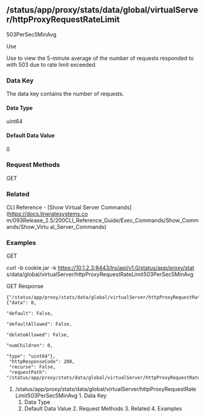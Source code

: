 ## /status/app/proxy/stats/data/global/virtualServer/httpProxyRequestRateLimit
503PerSec5MinAvg

Use

Use to view the 5-minute average of the number of requests responded to with
503 due to rate limit exceeded.

### Data Key

The data key contains the number of requests.

#### Data Type

uint64

#### Default Data Value

0

### Request Methods

GET

### Related

CLI Reference - [Show Virtual Server Commands](https://docs.lineratesystems.co
m/093Release_2.5/200CLI_Reference_Guide/Exec_Commands/Show_Commands/Show_Virtu
al_Server_Commands)

### Examples

GET

curl -b cookie.jar -k https://10.1.2.3:8443/lrs/api/v1.0/status/app/proxy/stat
s/data/global/virtualServer/httpProxyRequestRateLimit503PerSec5MinAvg

GET Response

    
    {"/status/app/proxy/stats/data/global/virtualServer/httpProxyRequestRateLimit503PerSec5MinAvg": {"data": 0,
                                                                                                      "default": False,
                                                                                                      "defaultAllowed": False,
                                                                                                      "deleteAllowed": False,
                                                                                                      "numChildren": 0,
                                                                                                      "type": "uint64"},
     "httpResponseCode": 200,
     "recurse": False,
     "requestPath": "/status/app/proxy/stats/data/global/virtualServer/httpProxyRequestRateLimit503PerSec5MinAvg"}
    

  1. /status/app/proxy/stats/data/global/virtualServer/httpProxyRequestRateLimit503PerSec5MinAvg
    1. Data Key
      1. Data Type
      2. Default Data Value
    2. Request Methods
    3. Related
    4. Examples

